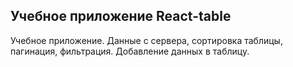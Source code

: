 ## Учебное приложение React-table

Учебное приложение. Данные с сервера, сортировка таблицы, пагинация, фильтрация. Добавление данных в таблицу.